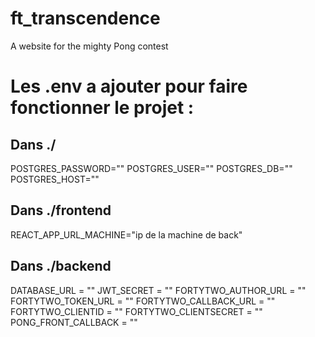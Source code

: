 # ft_transcendence
A website for the mighty Pong contest

# Les .env a ajouter pour faire fonctionner le projet : 
## Dans ./
POSTGRES_PASSWORD=""
POSTGRES_USER=""
POSTGRES_DB=""
POSTGRES_HOST=""

## Dans ./frontend
REACT_APP_URL_MACHINE="ip de la machine de back"

## Dans ./backend
DATABASE_URL = ""
JWT_SECRET = ""
FORTYTWO_AUTHOR_URL = ""
FORTYTWO_TOKEN_URL = ""
FORTYTWO_CALLBACK_URL = ""
FORTYTWO_CLIENTID = ""
FORTYTWO_CLIENTSECRET = ""
PONG_FRONT_CALLBACK = ""